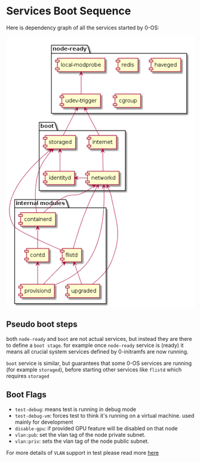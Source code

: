 # Services Boot Sequence

Here is dependency graph of all the services started by 0-OS:

![boot sequence](../assets/boot_sequence.png)

## Pseudo boot steps

both `node-ready` and `boot` are not actual services, but instead they are there to define a `boot stage`. for example once `node-ready` service is (ready) it means all crucial system services defined by 0-initramfs are now running.

`boot` service is similar, but guarantees that some 0-OS services are running (for example `storaged`), before starting other services like `flistd` which requires `storaged`

## Boot Flags

- `test-debug`: means test is running in debug mode
- `test-debug-vm`: forces test to think it's running on a virtual machine. used mainly for development
- `disable-gpu`: if provided GPU feature will be disabled on that node
- `vlan:pub`: set the vlan tag of the node private subnet.
- `vlan:priv`: sets the vlan tag of the node public subnet.

For more details of `VLAN` support in test please read more [here](network/vlans.md)
